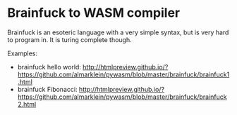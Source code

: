 # Brainfuck to WASM compiler

Brainfuck is an esoteric language with a very simple syntax, but is
very hard to program in. It is turing complete though.

Examples:

* brainfuck hello world: http://htmlpreview.github.io/?https://github.com/almarklein/pywasm/blob/master/brainfuck/brainfuck1.html
* brainfuck Fibonacci: http://htmlpreview.github.io/?https://github.com/almarklein/pywasm/blob/master/brainfuck/brainfuck2.html
